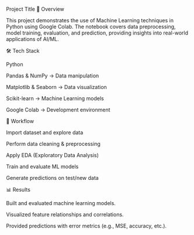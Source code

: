 Project Title
📌 Overview

This project demonstrates the use of Machine Learning techniques in Python using Google Colab. The notebook covers data preprocessing, model training, evaluation, and prediction, providing insights into real-world applications of AI/ML.

🛠️ Tech Stack

Python

Pandas & NumPy → Data manipulation

Matplotlib & Seaborn → Data visualization

Scikit-learn → Machine Learning models

Google Colab → Development environment

📂 Workflow

Import dataset and explore data

Perform data cleaning & preprocessing

Apply EDA (Exploratory Data Analysis)

Train and evaluate ML models

Generate predictions on test/new data

📊 Results

Built and evaluated machine learning models.

Visualized feature relationships and correlations.

Provided predictions with error metrics (e.g., MSE, accuracy, etc.).
